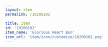 ```yaml
---
layout: item
permalink: /10200102

title: Item
id: '10200102'
item_name: 'Glorious Heart Bun'
icon_url: 'item/icon/customize/10200102.png'
---
```

